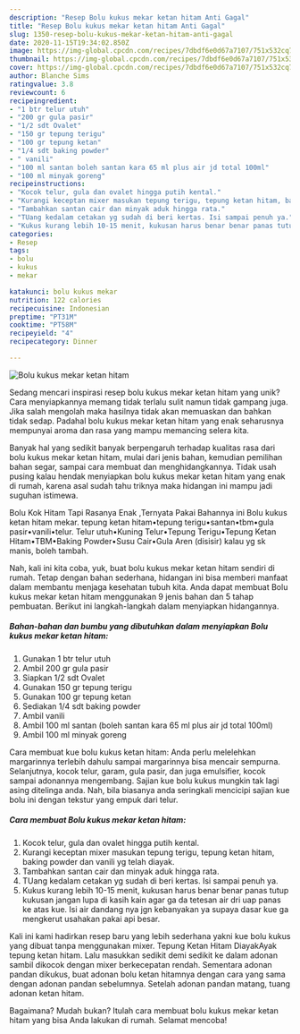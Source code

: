 ```yaml
---
description: "Resep Bolu kukus mekar ketan hitam Anti Gagal"
title: "Resep Bolu kukus mekar ketan hitam Anti Gagal"
slug: 1350-resep-bolu-kukus-mekar-ketan-hitam-anti-gagal
date: 2020-11-15T19:34:02.850Z
image: https://img-global.cpcdn.com/recipes/7dbdf6e0d67a7107/751x532cq70/bolu-kukus-mekar-ketan-hitam-foto-resep-utama.jpg
thumbnail: https://img-global.cpcdn.com/recipes/7dbdf6e0d67a7107/751x532cq70/bolu-kukus-mekar-ketan-hitam-foto-resep-utama.jpg
cover: https://img-global.cpcdn.com/recipes/7dbdf6e0d67a7107/751x532cq70/bolu-kukus-mekar-ketan-hitam-foto-resep-utama.jpg
author: Blanche Sims
ratingvalue: 3.8
reviewcount: 6
recipeingredient:
- "1 btr telur utuh"
- "200 gr gula pasir"
- "1/2 sdt Ovalet"
- "150 gr tepung terigu"
- "100 gr tepung ketan"
- "1/4 sdt baking powder"
- " vanili"
- "100 ml santan boleh santan kara 65 ml plus air jd total 100ml"
- "100 ml minyak goreng"
recipeinstructions:
- "Kocok telur, gula dan ovalet hingga putih kental."
- "Kurangi keceptan mixer masukan tepung terigu, tepung ketan hitam, baking powder dan vanili yg telah diayak."
- "Tambahkan santan cair dan minyak aduk hingga rata."
- "TUang kedalam cetakan yg sudah di beri kertas. Isi sampai penuh ya."
- "Kukus kurang lebih 10-15 menit, kukusan harus benar benar panas tutup kukusan jangan lupa di kasih kain agar ga da tetesan air dri uap panas ke atas kue. Isi air dandang nya jgn kebanyakan ya supaya dasar kue ga mengkerut usahakan pakai api besar."
categories:
- Resep
tags:
- bolu
- kukus
- mekar

katakunci: bolu kukus mekar 
nutrition: 122 calories
recipecuisine: Indonesian
preptime: "PT31M"
cooktime: "PT58M"
recipeyield: "4"
recipecategory: Dinner

---
```



![Bolu kukus mekar ketan hitam](https://img-global.cpcdn.com/recipes/7dbdf6e0d67a7107/751x532cq70/bolu-kukus-mekar-ketan-hitam-foto-resep-utama.jpg)

Sedang mencari inspirasi resep bolu kukus mekar ketan hitam yang unik? Cara menyiapkannya memang tidak terlalu sulit namun tidak gampang juga. Jika salah mengolah maka hasilnya tidak akan memuaskan dan bahkan tidak sedap. Padahal bolu kukus mekar ketan hitam yang enak seharusnya mempunyai aroma dan rasa yang mampu memancing selera kita.

Banyak hal yang sedikit banyak berpengaruh terhadap kualitas rasa dari bolu kukus mekar ketan hitam, mulai dari jenis bahan, kemudian pemilihan bahan segar, sampai cara membuat dan menghidangkannya. Tidak usah pusing kalau hendak menyiapkan bolu kukus mekar ketan hitam yang enak di rumah, karena asal sudah tahu triknya maka hidangan ini mampu jadi suguhan istimewa.

Bolu Kok Hitam Tapi Rasanya Enak ,Ternyata Pakai Bahannya ini Bolu kukus ketan hitam mekar. tepung ketan hitam•tepung terigu•santan•tbm•gula pasir•vanili•telur. Telur utuh•Kuning Telur•Tepung Terigu•Tepung Ketan Hitam•TBM•Baking Powder•Susu Cair•Gula Aren (disisir) kalau yg sk manis, boleh tambah.


Nah, kali ini kita coba, yuk, buat bolu kukus mekar ketan hitam sendiri di rumah. Tetap dengan bahan sederhana, hidangan ini bisa memberi manfaat dalam membantu menjaga kesehatan tubuh kita. Anda dapat membuat Bolu kukus mekar ketan hitam menggunakan 9 jenis bahan dan 5 tahap pembuatan. Berikut ini langkah-langkah dalam menyiapkan hidangannya.

<!--inarticleads1-->

##### Bahan-bahan dan bumbu yang dibutuhkan dalam menyiapkan Bolu kukus mekar ketan hitam:

1. Gunakan 1 btr telur utuh
1. Ambil 200 gr gula pasir
1. Siapkan 1/2 sdt Ovalet
1. Gunakan 150 gr tepung terigu
1. Gunakan 100 gr tepung ketan
1. Sediakan 1/4 sdt baking powder
1. Ambil  vanili
1. Ambil 100 ml santan (boleh santan kara 65 ml plus air jd total 100ml)
1. Ambil 100 ml minyak goreng


Cara membuat kue bolu kukus ketan hitam: Anda perlu melelehkan margarinnya terlebih dahulu sampai margarinnya bisa mencair sempurna. Selanjutnya, kocok telur, garam, gula pasir, dan juga emulsifier, kocok sampai adonannya mengembang. Sajian kue bolu kukus mungkin tak lagi asing ditelinga anda. Nah, bila biasanya anda seringkali mencicipi sajian kue bolu ini dengan tekstur yang empuk dari telur. 

<!--inarticleads2-->

##### Cara membuat Bolu kukus mekar ketan hitam:

1. Kocok telur, gula dan ovalet hingga putih kental.
1. Kurangi keceptan mixer masukan tepung terigu, tepung ketan hitam, baking powder dan vanili yg telah diayak.
1. Tambahkan santan cair dan minyak aduk hingga rata.
1. TUang kedalam cetakan yg sudah di beri kertas. Isi sampai penuh ya.
1. Kukus kurang lebih 10-15 menit, kukusan harus benar benar panas tutup kukusan jangan lupa di kasih kain agar ga da tetesan air dri uap panas ke atas kue. Isi air dandang nya jgn kebanyakan ya supaya dasar kue ga mengkerut usahakan pakai api besar.


Kali ini kami hadirkan resep baru yang lebih sederhana yakni kue bolu kukus yang dibuat tanpa menggunakan mixer. Tepung Ketan Hitam DiayakAyak tepung ketan hitam. Lalu masukkan sedikit demi sedikit ke dalam adonan sambil dikocok dengan mixer berkecepatan rendah. Sementara adonan pandan dikukus, buat adonan bolu ketan hitamnya dengan cara yang sama dengan adonan pandan sebelumnya. Setelah adonan pandan matang, tuang adonan ketan hitam. 

Bagaimana? Mudah bukan? Itulah cara membuat bolu kukus mekar ketan hitam yang bisa Anda lakukan di rumah. Selamat mencoba!
